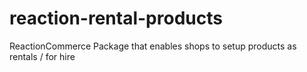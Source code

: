 # reaction-rental-products
ReactionCommerce Package that enables shops to setup products as rentals / for hire
